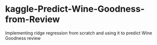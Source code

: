 # kaggle-Predict-Wine-Goodness-from-Review
Implementing ridge regression from scratch and using it to predict Wine Goodness review
